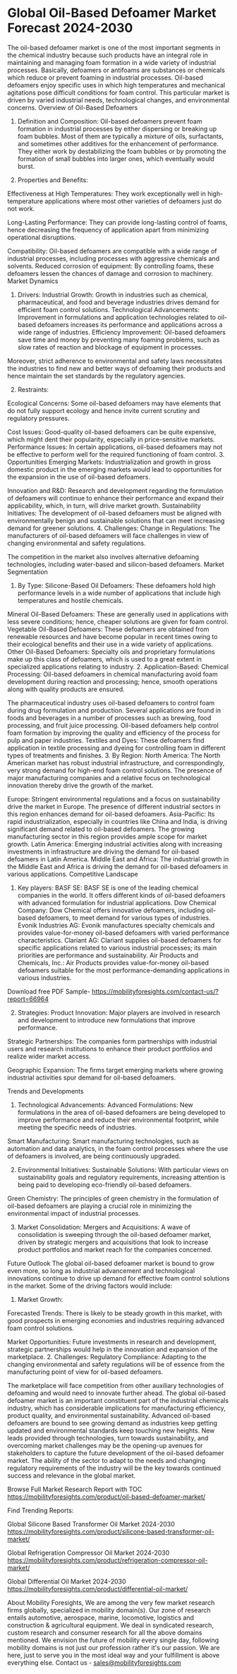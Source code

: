 # Global Oil-Based Defoamer Market Forecast  2024-2030 #
 
The oil-based defoamer market is one of the most important segments in the chemical industry because such products have an integral role in maintaining and managing foam formation in a wide variety of industrial processes. Basically, defoamers or antifoams are substances or chemicals which reduce or prevent foaming in industrial processes. Oil-based defoamers enjoy specific uses in which high temperatures and mechanical agitations pose difficult conditions for foam control. This particular market is driven by varied industrial needs, technological changes, and environmental concerns.
Overview of Oil-Based Defoamers

1. Definition and Composition:
Oil-based defoamers prevent foam formation in industrial processes by either dispersing or breaking up foam bubbles. Most of them are typically a mixture of oils, surfactants, and sometimes other additives for the enhancement of performance. They either work by destabilizing the foam bubbles or by promoting the formation of small bubbles into larger ones, which eventually would burst.

2. Properties and Benefits:

Effectiveness at High Temperatures: They work exceptionally well in high-temperature applications where most other varieties of defoamers just do not work.

Long-Lasting Performance: They can provide long-lasting control of foams, hence decreasing the frequency of application apart from minimizing operational disruptions.

Compatibility: Oil-based defoamers are compatible with a wide range of industrial processes, including processes with aggressive chemicals and solvents.
Reduced corrosion of equipment: By controlling foams, these defoamers lessen the chances of damage and corrosion to machinery.
Market Dynamics
1. Drivers:
Industrial Growth: Growth in industries such as chemical, pharmaceutical, and food and beverage industries drives demand for efficient foam control solutions.
Technological Advancements: Improvement in formulations and application technologies related to oil-based defoamers increases its performance and applications across a wide range of industries.
Efficiency Improvement: Oil-based defoamers save time and money by preventing many foaming problems, such as slow rates of reaction and blockage of equipment in processes.

Moreover, strict adherence to environmental and safety laws necessitates the industries to find new and better ways of defoaming their products and hence maintain the set standards by the regulatory agencies.

2. Restraints:

Ecological Concerns: Some oil-based defoamers may have elements that do not fully support ecology and hence invite current scrutiny and regulatory pressures.

Cost Issues: Good-quality oil-based defoamers can be quite expensive, which might dent their popularity, especially in price-sensitive markets. Performance Issues: In certain applications, oil-based defoamers may not be effective to perform well for the required functioning of foam control. 3. Opportunities Emerging Markets: Industrialization and growth in gross domestic product in the emerging markets would lead to opportunities for the expansion in the use of oil-based defoamers.

Innovation and R&D: Research and development regarding the formulation of defoamers will continue to enhance their performance and expand their applicability, which, in turn, will drive market growth.
Sustainability Initiatives: The development of oil-based defoamers must be aligned with environmentally benign and sustainable solutions that can meet increasing demand for greener solutions.
4. Challenges:
Change in Regulations: The manufacturers of oil-based defoamers will face challenges in view of changing environmental and safety regulations.

The competition in the market also involves alternative defoaming technologies, including water-based and silicon-based defoamers.
Market Segmentation
1. By Type:
Silicone-Based Oil Defoamers: These defoamers hold high performance levels in a wide number of applications that include high temperatures and hostile chemicals.

Mineral Oil-Based Defoamers: These are generally used in applications with less severe conditions; hence, cheaper solutions are given for foam control.
Vegetable Oil-Based Defoamers: These defoamers are obtained from renewable resources and have become popular in recent times owing to their ecological benefits and their use in a wide variety of applications.
Other Oil-Based Defoamers: Specialty oils and proprietary formulations make up this class of defoamers, which is used to a great extent in specialized applications relating to industry.
2. Application-Based:
Chemical Processing: Oil-based defoamers in chemical manufacturing avoid foam development during reaction and processing; hence, smooth operations along with quality products are ensured.

The pharmaceutical industry uses oil-based defoamers to control foam during drug formulation and production. Several applications are found in foods and beverages in a number of processes such as brewing, food processing, and fruit juice processing. Oil-based defoamers help control foam formation by improving the quality and efficiency of the process for pulp and paper industries.
Textiles and Dyes: These defoamers find application in textile processing and dyeing for controlling foam in different types of treatments and finishes.
3. By Region:
North America: The North American market has robust industrial infrastructure, and correspondingly, very strong demand for high-end foam control solutions. The presence of major manufacturing companies and a relative focus on technological innovation thereby drive the growth of the market.

Europe: Stringent environmental regulations and a focus on sustainability drive the market in Europe. The presence of different industrial sectors in this region enhances demand for oil-based defoamers.
Asia-Pacific: Its rapid industrialization, especially in countries like China and India, is driving significant demand related to oil-based defoamers. The growing manufacturing sector in this region provides ample scope for market growth.
Latin America: Emerging industrial activities along with increasing investments in infrastructure are driving the demand for oil-based defoamers in Latin America.
Middle East and Africa: The industrial growth in the Middle East and Africa is driving the demand for oil-based defoamers in various applications.
Competitive Landscape
1. Key players:
BASF SE: BASF SE is one of the leading chemical companies in the world. It offers different kinds of oil-based defoamers with advanced formulation for industrial applications.
Dow Chemical Company: Dow Chemical offers innovative defoamers, including oil-based defoamers, to meet demand for various types of industries.
Evonik Industries AG: Evonik manufactures specialty chemicals and provides value-for-money oil-based defoamers with varied performance characteristics.
Clariant AG: Clariant supplies oil-based defoamers for specific applications related to various industrial processes; its main priorities are performance and sustainability.
Air Products and Chemicals, Inc.: Air Products provides value-for-money oil-based defoamers suitable for the most performance-demanding applications in various industries.

Download free PDF Sample- https://mobilityforesights.com/contact-us/?report=66964

2. Strategies:
Product Innovation: Major players are involved in research and development to introduce new formulations that improve performance.

Strategic Partnerships: The companies form partnerships with industrial users and research institutions to enhance their product portfolios and realize wider market access.

Geographic Expansion: The firms target emerging markets where growing industrial activities spur demand for oil-based defoamers.

Trends and Developments
1. Technological Advancements:
Advanced Formulations: New formulations in the area of oil-based defoamers are being developed to improve performance and reduce their environmental footprint, while meeting the specific needs of industries.

Smart Manufacturing: Smart manufacturing technologies, such as automation and data analytics, in the foam control processes where the use of defoamers is involved, are being continuously upgraded.

2. Environmental Initiatives:
Sustainable Solutions: With particular views on sustainability goals and regulatory requirements, increasing attention is being paid to developing eco-friendly oil-based defoamers.

Green Chemistry: The principles of green chemistry in the formulation of oil-based defoamers are playing a crucial role in minimizing the environmental impact of industrial processes.

3. Market Consolidation:
Mergers and Acquisitions: A wave of consolidation is sweeping through the oil-based defoamer market, driven by strategic mergers and acquisitions that look to increase product portfolios and market reach for the companies concerned.

Future Outlook
The global oil-based defoamer market is bound to grow even more, so long as industrial advancement and technological innovations continue to drive up demand for effective foam control solutions in the market. Some of the driving factors would include:

1. Market Growth:

Forecasted Trends: There is likely to be steady growth in this market, with good prospects in emerging economies and industries requiring advanced foam control solutions.

Market Opportunities: Future investments in research and development, strategic partnerships would help in the innovation and expansion of the marketplace.
2. Challenges:
Regulatory Compliance: Adapting to the changing environmental and safety regulations will be of essence from the manufacturing point of view for oil-based defoamers.

The marketplace will face competition from other auxiliary technologies of defoaming and would need to innovate further ahead.
The global oil-based defoamer market is an important constituent part of the industrial chemicals industry, which has considerable implications for manufacturing efficiency, product quality, and environmental sustainability. Advanced oil-based defoamers are bound to see growing demand as industries keep getting updated and environmental standards keep touching new heights.
New leads provided through technologies, turn towards sustainability, and overcoming market challenges may be the opening-up avenues for stakeholders to capture the future development of the oil-based defoamer market. The ability of the sector to adapt to the needs and changing regulatory requirements of the industry will be the key towards continued success and relevance in the global market.


Browse Full Market Research Report with TOC https://mobilityforesights.com/product/oil-based-defoamer-market/

Find Trending Reports:


Global Silicone Based Transformer Oil Market 2024-2030 https://mobilityforesights.com/product/silicone-based-transformer-oil-market/


Global Refrigeration Compressor Oil Market 2024-2030 https://mobilityforesights.com/product/refrigeration-compressor-oil-market/


Global Differential Oil Market 2024-2030 https://mobilityforesights.com/product/differential-oil-market/

About Mobility Foresights,
We are among the very few market research firms globally, specialized in mobility domain(s). Our zone of research entails automotive, aerospace, marine, locomotive, logistics and construction & agricultural equipment. We deal in syndicated research, custom research and consumer research for all the above domains mentioned.
We envision the future of mobility every single day, following mobility domains is not just our profession rather it's our passion. We are here, just to serve you in the most ideal way and your fulfillment is above everything else. Contact us -  sales@mobilityforesights.com 

